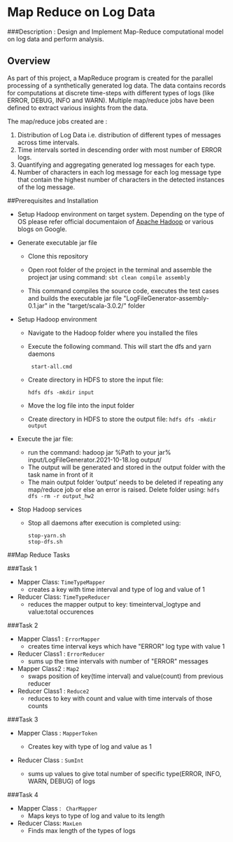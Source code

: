 # Map Reduce on Log Data
###Description : Design and Implement Map-Reduce computational model on log data and perform analysis.

## Overview
As part of this project, a MapReduce program is created for the parallel processing of a synthetically generated log data. The data contains records for computations at discrete time-steps
with different types of logs (like ERROR, DEBUG, INFO and WARN). Multiple map/reduce jobs have been defined to extract various insights from the data.

The map/reduce jobs created are :

1) Distribution of Log Data i.e. distribution of different types of messages across time intervals.
2) Time intervals sorted in descending order with most number of ERROR logs.
3) Quantifying and aggregating generated log messages for each type.
4) Number of characters in each log message for each log message type that contain the highest number of characters in the detected instances of the log message.

##Prerequisites and Installation

- Setup Hadoop environment on target system. Depending on the type of OS please refer official documentaion of [Apache Hadoop](http://hadoop.apache.org/) or various blogs on Google.


- Generate executable jar file

   - Clone this repository

   - Open root folder of the project in the terminal and assemble the project jar using command:
   ```sbt clean compile assembly```
   - This command compiles the source code, executes the test cases and builds the executable jar file 
     "LogFileGenerator-assembly-0.1.jar" in the "target/scala-3.0.2/" folder


- Setup Hadoop environment

  - Navigate to the Hadoop folder where you installed the files

  - Execute the following command. This will start the dfs and yarn daemons
  
      ``` start-all.cmd```
  - Create directory in HDFS to store the input file:
  
     ```hdfs dfs -mkdir input```
  - Move the log file into the input folder
  - Create directory in HDFS to store the output file:
     ```hdfs dfs -mkdir output```
  

- Execute the jar file:

    - run the command:
        hadoop jar %Path to your jar% input/LogFileGenerator.2021-10-18.log output/
    - The output will be generated and stored in the output folder with the task name in front of it
    - The main output folder ‘output’ needs to be deleted if repeating any map/reduce job or else an error is raised. Delete folder using:
      ```hdfs dfs -rm -r output_hw2```
  

- Stop Hadoop services 

    - Stop all daemons after execution is completed using:
      ``` 
      stop-yarn.sh
      stop-dfs.sh
      ```
##Map Reduce Tasks
    
###Task 1

- Mapper Class: ```TimeTypeMapper``` 
    - creates a key with time interval and type of log and value of 1
- Reducer Class: ```TimeTypeReducer```
    - reduces the mapper output to key: timeinterval_logtype and value:total occurences
  
###Task 2

- Mapper Class1 : ```ErrorMapper```
    - creates time interval keys which have "ERROR" log type with value 1
- Reducer Class1 : ```ErrorReducer```
    - sums up the time intervals with number of "ERROR" messages
- Mapper Class2 : ```Map2```
    - swaps position of key(time interval) and value(count) from previous reducer 
- Reducer Class1 : ```Reduce2```
    - reduces to key with count and value with time intervals of those counts 
    
###Task 3

- Mapper Class : ```MapperToken```
    - Creates key with type of log and value as 1
    
- Reducer Class : ```SumInt```
    - sums up values to give total number of specific type(ERROR, INFO, WARN, DEBUG) of logs

###Task 4

- Mapper Class : ``` CharMapper``` 
    - Maps keys to type of log and value to its length
- Reducer Class: ```MaxLen```
    - Finds max length of the types of logs

    
    